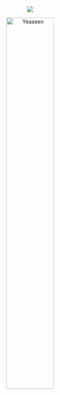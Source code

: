<p align="center"> 
  <img src="https://profile-counter.glitch.me/Yeaseen/count.svg" />
</p>
<p align="center"> <img width="50%" src="https://github-readme-stats.vercel.app/api?username=Yeaseen&show_icons=true&count_private=false&include_all_commits=true&theme=dark&card_width=500&bg_color=22272e&border_color=444c56" alt="Yeaseen" /></p>


<!-- <p align="center"> <img width="50%" src="https://github-readme-stats.vercel.app/api/pin?username=Yeaseen&repo=ML_Pattern&theme=dark" alt="Yeaseen" /></p> -->

<!-- ![Customized Card](https://github-readme-stats.vercel.app/api/pin?username=Yeaseen\&repo=ML_Pattern\&theme=dark) -->

